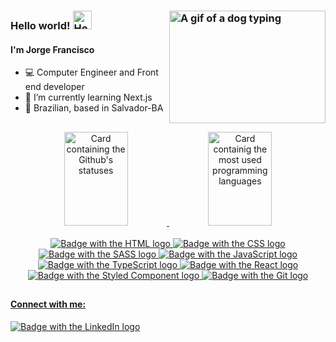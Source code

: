 ### Hello world! <img src="https://media.giphy.com/media/hvRJCLFzcasrR4ia7z/giphy.gif" width="30px" alt="Hello gif" /> <img align="right" width="250px" height="180px" src="https://media.giphy.com/media/SwImQhtiNA7io/giphy.gif" alt="A gif of a dog typing" /> 
#### I'm Jorge Francisco 

- 💻 Computer Engineer and Front end developer
- 🌱 I’m currently learning Next.js
- 🏡 Brazilian, based in Salvador-BA

##

<div align="center">
  <a href="https://github.com/anuraghazra/github-readme-stats">
  <img height="150em" width="45%" src="https://github-readme-stats.vercel.app/api?username=Jorge79&show_icons=true&hide=stars,issues,contribs&theme=tokyonight&include_all_commits=true&count_private=true" alt="Card containing the Github's statuses" />
  <img height="150em" width="45%" src="https://github-readme-stats.vercel.app/api/top-langs/?username=Jorge79&layout=compact&langs_count=5&theme=tokyonight" alt="Card containig the most used programming languages" />
</div>

<br>
  
<div align="center">  
  <img src="https://img.shields.io/badge/HTML5-E34F26?style=for-the-badge&logo=html5&logoColor=white" alt="Badge with the HTML logo" />
  <img src="https://img.shields.io/badge/CSS3-1572B6?style=for-the-badge&logo=css3&logoColor=white" alt="Badge with the CSS logo" />
  <img src="https://img.shields.io/badge/Sass-CC6699?style=for-the-badge&logo=sass&logoColor=white" alt="Badge with the SASS logo" />
  <img src="https://img.shields.io/badge/JavaScript-F7DF1E?style=for-the-badge&logo=javascript&logoColor=black" alt="Badge with the JavaScript logo" />
  <img src="https://img.shields.io/badge/TypeScript-007ACC?style=for-the-badge&logo=typescript&logoColor=white" alt="Badge with the TypeScript logo"/>
  <img src="https://img.shields.io/badge/React-20232A?style=for-the-badge&logo=react&logoColor=61DAFB" alt="Badge with the React logo" />
  <img src="https://img.shields.io/badge/styled--components-DB7093?style=for-the-badge&logo=styled-components&logoColor=black" alt="Badge with the Styled Component logo" />
  <img src="https://img.shields.io/badge/Git-E34F26?style=for-the-badge&logo=git&logoColor=white" alt="Badge with the Git logo" />
</div> 
  
  ##

#### Connect with me:
  <img src="https://img.shields.io/badge/LinkedIn-0077B5?style=for-the-badge&logo=linkedin&logoColor=white" alt="Badge with the LinkedIn logo" />

